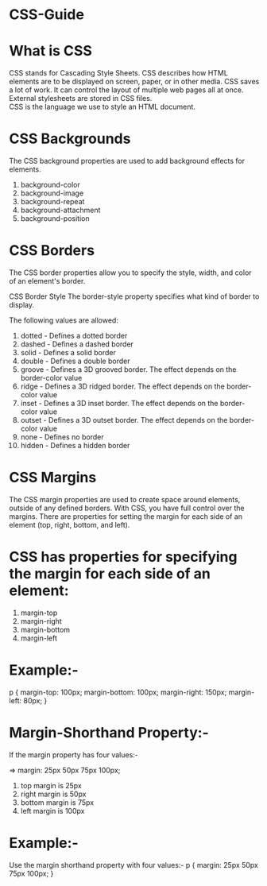 # CSS-Guide

# What is CSS
CSS stands for Cascading Style Sheets.
CSS describes how HTML elements are to be displayed on screen, paper, or in other media.
CSS saves a lot of work. It can control the layout of multiple web pages all at once.
External stylesheets are stored in CSS files.<br>
CSS is the language we use to style an HTML document.

# CSS Backgrounds 
The CSS background properties are used to add background effects for elements.
1. background-color
2. background-image
3. background-repeat
4. background-attachment
5. background-position

# CSS Borders
The CSS border properties allow you to specify the style, width, and color of an element's border.

CSS Border Style
The border-style property specifies what kind of border to display.

The following values are allowed:

1. dotted - Defines a dotted border
2. dashed - Defines a dashed border
3. solid - Defines a solid border
4. double - Defines a double border
5. groove - Defines a 3D grooved border. The effect depends on the border-color value
6. ridge - Defines a 3D ridged border. The effect depends on the border-color value
7. inset - Defines a 3D inset border. The effect depends on the border-color value
8. outset - Defines a 3D outset border. The effect depends on the border-color value
9. none - Defines no border
10. hidden - Defines a hidden border

# CSS Margins
The CSS margin properties are used to create space around elements, outside of any defined borders.
With CSS, you have full control over the margins. There are properties for setting the margin for each side of an element (top, right, bottom, and left).
# CSS has properties for specifying the margin for each side of an element:
1. margin-top
2. margin-right
3. margin-bottom
4. margin-left

# Example:-
p {
  margin-top: 100px;
  margin-bottom: 100px;
  margin-right: 150px;
  margin-left: 80px;
}

# Margin-Shorthand Property:-
If the margin property has four values:-

=> margin: 25px 50px 75px 100px;

  1. top margin is 25px
  2. right margin is 50px
  3. bottom margin is 75px
  4. left margin is 100px

# Example:-
Use the margin shorthand property with four values:-
p {
  margin: 25px 50px 75px 100px;
}
